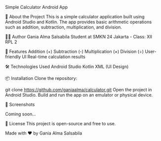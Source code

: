 Simple Calculator Android App

📱 About the Project
This is a simple calculator application built using Android Studio and Kotlin. The app provides basic arithmetic operations such as addition, subtraction, multiplication, and division.

👩‍💻 Author
Gania Alma Salsabila Student at SMKN 24 Jakarta - Class: XII RPL 2

🚀 Features
Addition (+)
Subtraction (-)
Multiplication (×)
Division (÷)
User-friendly UI
Real-time calculation results

🛠️ Technologies Used
Android Studio
Kotlin
XML (UI Design)

📦 Installation
Clone the repository:

git clone https://github.com/ganiaalma/calculator.git
Open the project in Android Studio.
Build and run the app on an emulator or physical device.

📸 Screenshots

Coming soon...

📌 License
This project is open-source and free to use.

Made with ❤️ by Gania Alma Salsabila

